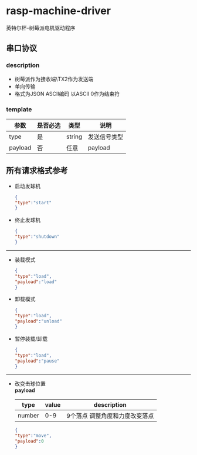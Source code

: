 # rasp-machine-driver
英特尔杯-树莓派电机驱动程序

## 串口协议
### description
- 树莓派作为接收端\TX2作为发送端
- 单向传输
- 格式为JSON ASCII编码 以ASCII 0作为结束符
### template
|参数|是否必选|类型|说明|
|---|---|---|---|
|type|是|string|发送信号类型|
|payload|否|任意|payload|

## 所有请求格式参考
- 启动发球机
    ```json
    {
    "type":"start"
    }
    ```
- 终止发球机
    ```json
    {
    "type":"shutdown"
    }
    ```
--------------------------
- 装载模式
    ```json
    {
    "type":"load",
    "payload":"load"
    }
    ```
- 卸载模式
    ```json
    {
    "type":"load",
    "payload":"unload"
    }
    ```
- 暂停装载/卸载
    ```json
    {
    "type":"load",
    "payload":"pause"
    }
    ```
-------------------------------------
- 改变击球位置  
    **payload**

    |type|value|description|
    |----|-----|-----------|
    |number|0-9|9个落点 调整角度和力度改变落点|

    ```json
    {
    "type":"move",
    "payload":0
    }
    ```
